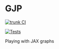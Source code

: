 # GJP

[![trunk CI](https://github.com/InnocentBug/GJP/actions/workflows/trunk.yml/badge.svg)](https://github.com/InnocentBug/GJP/actions/workflows/trunk.yml)

[![Tests](https://github.com/InnocentBug/GJP/actions/workflows/tests.yml/badge.svg)](https://github.com/InnocentBug/GJP/actions/workflows/tests.yml)

Playing with JAX graphs
